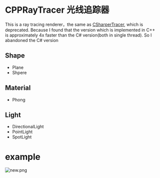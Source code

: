 # CPPRayTracer 光线追踪器

This is a ray tracing renderer，the same as [CSharperTracer](https://github.com/ChannelOne/CSharpTracer/blob/master/README.md), which is deprecated.
Because I found that the version which is implemented in C++ is approximately 4x faster
than the C# version(both in single thread). So I abandoned the C# version

## Shape

- Plane
- Shpere

## Material

- Phong

## Light

- DirectionalLight
- PointLight
- SpotLight

# example

![new.png](http://blog.diverse.space/wp-content/uploads/2017/05/file.png)
